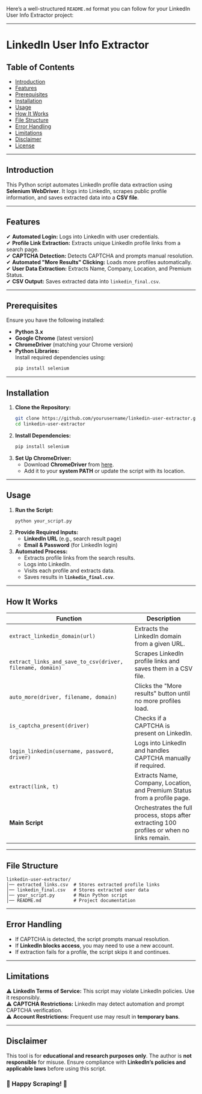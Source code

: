 Here’s a well-structured `README.md` format you can follow for your LinkedIn User Info Extractor project:

---

# **LinkedIn User Info Extractor**  

## **Table of Contents**  
- [Introduction](#introduction)  
- [Features](#features)  
- [Prerequisites](#prerequisites)  
- [Installation](#installation)  
- [Usage](#usage)  
- [How It Works](#how-it-works)  
- [File Structure](#file-structure)  
- [Error Handling](#error-handling)  
- [Limitations](#limitations)  
- [Disclaimer](#disclaimer)  
- [License](#license)  

---

## **Introduction**  
This Python script automates LinkedIn profile data extraction using **Selenium WebDriver**. It logs into LinkedIn, scrapes public profile information, and saves extracted data into a **CSV file**.  

---

## **Features**  
✔ **Automated Login:** Logs into LinkedIn with user credentials.  
✔ **Profile Link Extraction:** Extracts unique LinkedIn profile links from a search page.  
✔ **CAPTCHA Detection:** Detects CAPTCHA and prompts manual resolution.  
✔ **Automated "More Results" Clicking:** Loads more profiles automatically.  
✔ **User Data Extraction:** Extracts Name, Company, Location, and Premium Status.  
✔ **CSV Output:** Saves extracted data into `linkedin_final.csv`.  

---

## **Prerequisites**  
Ensure you have the following installed:  

- **Python 3.x**  
- **Google Chrome** (latest version)  
- **ChromeDriver** (matching your Chrome version)  
- **Python Libraries:**  
  Install required dependencies using:  
  ```bash
  pip install selenium
  ```

---

## **Installation**  

1. **Clone the Repository:**  
   ```bash
   git clone https://github.com/yourusername/linkedin-user-extractor.git
   cd linkedin-user-extractor
   ```
2. **Install Dependencies:**  
   ```bash
   pip install selenium
   ```
3. **Set Up ChromeDriver:**  
   - Download **ChromeDriver** from [here](https://sites.google.com/chromium.org/driver/).  
   - Add it to your **system PATH** or update the script with its location.  

---

## **Usage**  

1. **Run the Script:**  
   ```bash
   python your_script.py
   ```
2. **Provide Required Inputs:**  
   - **LinkedIn URL** (e.g., search result page)  
   - **Email & Password** (for LinkedIn login)  
3. **Automated Process:**  
   - Extracts profile links from the search results.  
   - Logs into LinkedIn.  
   - Visits each profile and extracts data.  
   - Saves results in **`linkedin_final.csv`**.  

---

## **How It Works**  

| Function | Description |
|----------|------------|
| `extract_linkedin_domain(url)` | Extracts the LinkedIn domain from a given URL. |
| `extract_links_and_save_to_csv(driver, filename, domain)` | Scrapes LinkedIn profile links and saves them in a CSV file. |
| `auto_more(driver, filename, domain)` | Clicks the "More results" button until no more profiles load. |
| `is_captcha_present(driver)` | Checks if a CAPTCHA is present on LinkedIn. |
| `login_linkedin(username, password, driver)` | Logs into LinkedIn and handles CAPTCHA manually if required. |
| `extract(link, t)` | Extracts Name, Company, Location, and Premium Status from a profile page. |
| **Main Script** | Orchestrates the full process, stops after extracting 100 profiles or when no links remain. |

---

## **File Structure**  
```
linkedin-user-extractor/
│── extracted_links.csv  # Stores extracted profile links
│── linkedin_final.csv   # Stores extracted user data
│── your_script.py       # Main Python script
│── README.md            # Project documentation
```

---

## **Error Handling**  
- If CAPTCHA is detected, the script prompts manual resolution.  
- If **LinkedIn blocks access**, you may need to use a new account.  
- If extraction fails for a profile, the script skips it and continues.  

---

## **Limitations**  
⚠ **LinkedIn Terms of Service:** This script may violate LinkedIn policies. Use it responsibly.  
⚠ **CAPTCHA Restrictions:** LinkedIn may detect automation and prompt CAPTCHA verification.  
⚠ **Account Restrictions:** Frequent use may result in **temporary bans**.  

---

## **Disclaimer**  
This tool is for **educational and research purposes only**. The author is **not responsible** for misuse. Ensure compliance with **LinkedIn’s policies and applicable laws** before using this script.  


### 🚀 Happy Scraping! 🚀